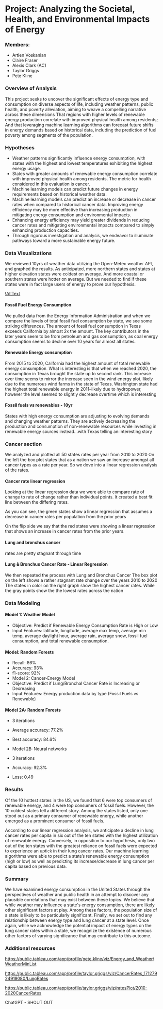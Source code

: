 # Project: Analyzing the Societal, Health, and Environmental Impacts of Energy
### Members:
- Artien Voskanian
- Claire Fraser
- Alexis Clark (AC)
- Taylor Griggs
- Pete Kline

### Overview of Analysis
This project seeks to uncover the significant effects of energy type and consumption on diverse aspects of life, including weather patterns, public health, and poverty alleviation, aiming to weave a compelling narrative across these dimensions
That regions with higher levels of renewable energy production correlate with improved physical health among residents; 
And that leveraging machine learning algorithms can forecast future shifts in energy demands based on historical data, including the prediction of fuel poverty among segments of the population. 

### Hypotheses
- Weather patterns significantly influence energy consumption, with states with the highest and lowest temperatures exhibiting the highest energy usage. 
- States with greater amounts of renewable energy consumption correlate with improved physical health among residents. The metric for health considered in this evaluation is cancer. 
- Machine learning models can predict future changes in energy requirements based on historical weather data.
- Machine learning models can predict an increase or decrease in cancer rates when compared to historical cancer data. Improving energy efficiency may be more effective than increasing production in mitigating energy consumption and environmental impacts.
- Enhancing energy efficiency may yield greater dividends in reducing cancer rates and mitigating environmental impacts compared to simply enhancing production capacities.
- Through rigorous investigation and analysis, we endeavor to illuminate pathways toward a more sustainable energy future.

### Data Visualizations

We reviewed 10yrs of weather data utilizing the Open-Meteo weather API, and graphed the results. As anticipated, more northern states and states at higher elevation states were coldest on average. And more coastal or southern states were hotter on average. But we needed to find if these states were in fact large users of energy to prove our hypothesis.

[!AltText](https://github.com/fraserclaire/Group3_Project4/blob/main/claire/combined_heatmap.png)


#### Fossil Fuel Energy Consumption
We pulled data from the Energy Information Administration and when we compare the levels of total fossil fuel consumption by state, we see some striking differences. The amount of fossil fuel consumption in Texas exceeds California by almost 2x the amount. The key contributors in the later years seem to be from petroleum and gas consumption, as coal energy consumption seems to decline over 10 years for almost all states.

<enter all fossil fuel pics>

#### Renewable Energy consumption
From 2015 to 2020, California had the highest amount of total renewable energy consumption. What is interesting is that when we reached 2020, the consumption in Texas brought the state up to second rank. This increase over time seems to mirror the increase seen in the wind energy plot, likely due to the numerous wind farms in the state of Texas. Washington state had the highest total renewable energy in 2011–likely due to hydropower, however the level seemed to slightly decrease overtime which is interesting

<enter all renewable pics>

#### Fossil fuels vs renewables - 10yr
States with high energy consumption are adjusting to evolving demands and changing weather patterns. They are actively decreasing the production and consumption of non-renewable resources while investing in renewable energy sources instead…with Texas telling an interesting story

<enter bar graphs here>


### Cancer section

We analyzed and plotted all 50 states rates per year from 2010 to 2020
On the left the box plot states that as a nation we saw an increase amongst all cancer types as a rate per year.
So we dove into a linear regression analysis of the rates. 
<box plot and line graph> 


#### Cancer rate linear regression
Looking at the linear regression data we were able to compare rate of change to rate of change rather than individual points. It created a best fit line between the differing rates.

As you can see, the green states show a linear regression that assumes a decrease in cancer rates per population from the prior years

On the flip side we say that the red states were showing a linear regression that shows an increase in cancer rates from the prior years.

<lin regress pic>


#### Lung and bronchus cancer 

rates are pretty stagnant through time


#### Lung & Bronchus Cancer Rate - Linear Regression
We then repeated the process with Lung and Bronchus Cancer
The box plot on the left shows a rather stagnant rate change over the years 2010 to 2020
The states in color on the right graph show the highest cancer rates.
While the gray points show the the lowest rates across the nation

<enter pics lung and bronchus cancer rates>



### Data Modeling

#### Model 1: Weather Model
- Objective: Predict if Renewable Energy Consumption Rate is High or Low
- Input Features: latitude, longitude, average max temp, average min temp, average daylight hour, average rain, average snow, fossil fuel consumption, and total renewable consumption.


#### Model: Random Forests
- Recall: 86%
- Accuracy: 93%
- f1-score: 92%
- Model 2: Cancer-Energy Model
- Objective: Predict if Lung/Bronchal Cancer Rate is Increasing or Decreasing
- Input Features: Energy production data by type (Fossil Fuels vs Renewable)


#### Model 2A: Random Forests
- 3 iterations
- Average accuracy: 77.2%
- Best accuracy: 84.6%

- Model 2B: Neural networks
- 3 iterations
- Accuracy: 92.3%
- Loss: 0.49



### Results
Of the 10 hottest states in the US, we found that 6 were top consumers of renewable energy, and 4 were top consumers of fossil fuels. However, the 10 coldest states tell a different story. Among the states listed, only one stood out as a primary consumer of renewable energy, while another emerged as a prominent consumer of fossil fuels.

According to our linear regression analysis, we anticipate a decline in lung cancer rates per capita in six out of the ten states with the highest utilization of renewable energy. Conversely, in opposition to our hypothesis, only two out of the ten states with the greatest reliance on fossil fuels were expected to experience an uptick in their lung cancer rates.
Our machine learning algorithms were able to predict a state’s renewable energy consumption (high or low) as well as predicting its increase/decrease in lung cancer per capita based on previous data.


### Summary

We have examined energy consumption in the United States through the perspectives of weather and public health in an attempt to discover any plausible correlations that may exist between these topics. We believe that while weather may influence a state's energy consumption, there are likely other significant factors at play. Among these factors, the population size of a state is likely to be particularly significant.
Finally, we set out to find any relationship between energy type and lung cancer at a state level. Once again, while we acknowledge the potential impact of energy types on the lung cancer rates within a state, we recognize the existence of numerous other factors of varying significance that may contribute to this outcome. 



### Additional resources 
https://public.tableau.com/app/profile/pete.kline/viz/Energy_and_Weather/WeatherMinList


https://public.tableau.com/app/profile/taylor.griggs/viz/CancerRates_17127924919080/LungRates


https://public.tableau.com/app/profile/taylor.griggs/viz/ratesPlot/2010-2020CancerRates

ChatGPT - SHOUT OUT

